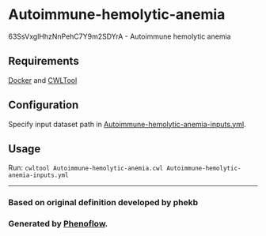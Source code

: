 # Autoimmune-hemolytic-anemia

63SsVxglHhzNnPehC7Y9m2SDYrA - Autoimmune hemolytic anemia

## Requirements

[Docker](https://docs.docker.com/install/) and [CWLTool](https://github.com/common-workflow-language/cwltool#install)

## Configuration

Specify input dataset path in [Autoimmune-hemolytic-anemia-inputs.yml](Autoimmune-hemolytic-anemia-inputs.yml).

## Usage

Run: `cwltool Autoimmune-hemolytic-anemia.cwl Autoimmune-hemolytic-anemia-inputs.yml`

***

### Based on original definition developed by phekb
### Generated by [Phenoflow](https://kclhi.org/phenoflow).
